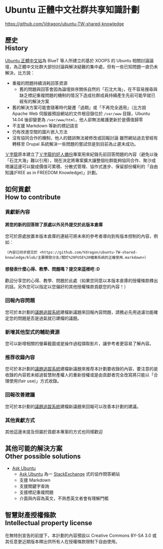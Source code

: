 Ubuntu 正體中文社群共享知識計劃
===============
<https://github.com/Vdragon/ubuntu-TW-shared-knowledge>

歷史<br />History
----------------------------------------------------
[Ubuntu 正體中文站](http://www.ubuntu-tw.org/)為 BlueT 等人所建立的基於 XOOPS 的 Ubuntu 相關討論論壇，為正體中文社群大部份討論與解決疑難的集中處，但有一些已知問題一直仍未解決，比方說：
* 重複的問題持續消耗回答資源
    * 舊的問題與回答會因為論壇排序關係自然的「石沈大海」，在不容易搜尋與缺乏標記重複問題的機制的情況下造成社群成員持續產生先前可能早就已經有的解決方案
* 舊的解決方案可能會隨著時代變遷「過期」或「不再完全適用」（比方說 Apache Web 伺服器預設網站的文件根目錄位於 `/var/www` 目錄，Ubuntu 14.04 後卻變更為 `/var/www/html`，他人卻無法維護更新於是價值歸零
* 不支援 Markdown 等新的標記語言
* 仍有改進空間的圖片嵌入方法
* 沒有協同合作的機制，他人的錯誤無法被修改或回報討論
雖然網站過去曾經有轉移至 Drupal 系統解決一些問題的嘗試但是到目前為止遲未成功。

[Ｖ字龍](https://github.com/Vdragon)原本建立了[Ｖ字龍的好人備份](https://github.com/Vdragon/Good_Guy_Backup)專案用來紀錄先前回答問題的內容（避免以後「石沈大海」難以引用），現在決定將專案擴大讓整個社群能夠協同合作、聚沙成塔讓這邊可以變成價值可累積、分散式管理、協作式進步、保留部份權利的「自由知識(FREE as in FREEDOM Knowledge)」計劃。

如何貢獻<br />How to contribute
----------------------------------------------------
### 貢獻新內容
#### 將您的新的回答除了原處以外另外提交於此版本倉庫
您可於原處放置本版本倉庫的連結可將未來的參考者導向到有版本控制的內容，例如：
`````
（內容已同步提交於 <https://github.com/Vdragon/ubuntu-TW-shared-knowledge/blob/主要開發分支/關於%20FUSE%20檔案系統的正確使用.markdown>）
`````

#### 想發表什麼心得、教學、問題嗎？提交來這裡吧 :D
歡迎分享您的心得、教學、問題於此處（如果您同意以本版本倉庫的授權條款釋出的話，另外您可以指定以您偏好的其他授權條款貢獻您的內容！）

### 回報內容問題
您可於本計劃的[議題追蹤系統](https://github.com/Vdragon/ubuntu-TW-shared-knowledge/issues)建檔新議題來回報內容問題，請務必先用過濾功能確定您的問題是否是過氣就已建檔的議題。

### 新增其他型式的輔助資源
您可以新增相關的螢幕截圖或是操作過程擷取影片，讓參考者更容易了解內容。

### 推荐收錄內容
您可於本計劃的[議題追蹤系統](https://github.com/Vdragon/ubuntu-TW-shared-knowledge/issues)建檔新議題來推荐本計劃要收錄的內容，要注意的是收錄的內容若未經過智慧財產權人的重新授權或是由貢獻者完全改寫將只能以「合理使用(fair use)」方式收錄。
  
### 回報改善建議
您可於本計劃的[議題追蹤系統](https://github.com/Vdragon/ubuntu-TW-shared-knowledge/issues)建檔新議題來回報可以改善本計劃的建議。  

### 其他貢獻方式
其他這邊未提及但屬於貢獻本專案的方式也同樣歡迎

其他可能的解決方案<br />Other possible solutions
----------------------------------------------------
* [Ask Ubuntu](http://askubuntu.com/)
	* [Ask Ubuntu](http://askubuntu.com/) 為一 [StackExchange](http://stackexchange.com/) 式的協作問答網站
	* 支援 Markdown
	* 支援關鍵字查詢
	* 支援標記重複問題
	* 介面與內容為英文，不熟悉英文者會有理解門檻

智慧財產授權條款<br />Intellectual property license
----------------------------------------------------
在無特別宣告的前提下，本計劃的內容預設以 Creative Commons BY-SA 3.0 或其任意更近期版本釋出供所有人在授權條款限制下自由使用。
